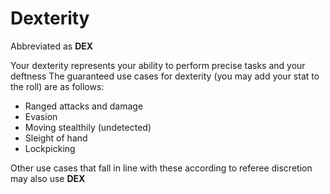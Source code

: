 # Dexterity

Abbreviated as **DEX**

Your dexterity represents your ability to perform precise tasks and your deftness
The guaranteed use cases for dexterity (you may add your stat to the roll) are as follows:

- Ranged attacks and damage
- Evasion
- Moving stealthily (undetected)
- Sleight of hand
- Lockpicking

Other use cases that fall in line with these according to referee discretion may also use **DEX**